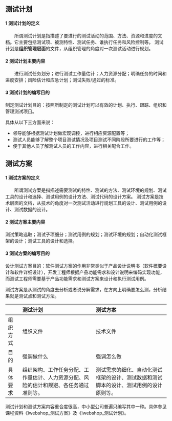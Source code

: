 ## 测试计划

#### 1 测试计划的定义

&emsp;&emsp;所谓测试计划是指描述了要进行的测试活动的范围、方法、资源和进度的文档。它主要包括测试项、被测特性、测试任务、谁执行任务和风险控制等。
    测试计划是**组织管理层面**的文件，从组织管理的角度对一次测试活动进行规划。

#### 2 测试计划主要内容

&emsp;&emsp;进行测试任务划分；进行测试工作量估计；人力资源分配；明确任务的时间和进度安排；风险估计和应急计划；测试失败/通过的标准。 

#### 3 测试计划的编写目的

制定测试计划目的：按照所制定的测试计划可以有效的计划、执行、跟踪、组织和管理测试项目。

具体从以下三方面来说：
- 领导能够根据测试计划做宏观调控，进行相应资源配置等；
- 测试人员能够了解整个项目测试情况及项目测试不同阶段所要进行的工作等；
- 便于其他人员了解测试人员的工作内容，进行相关配合工作。


## 测试方案

#### 1 测试方案的定义

&emsp;&emsp;所谓测试方案是指描述需要测试的特性、测试的方法、测试环境的规划、测试工具的设计和选择、测试用例的设计方法、测试代码的设计方案。
测试方案是技术层面的文档，从技术的角度对一次测试活动进行规划工具的设计、测试用例的设计、测试数据的设计。
#### 2 测试方案主要内容

测试策略选取；测试子项细分；测试用例的规划；测试环境的规划；自动化测试框架的设计；测试工具的设计和选择。

#### 3 测试方案的编写目的

设计测试方案目的：软件测试方案的作用非常类似于产品设计说明书（软件概要设计和软件详细设计），开发工程师根据产品功能需求和设计说明来编码实现功能，而测试工程师需要基于产品功能需求和测试方案来设计和执行测试用例。

测试方案是从测试的角度去分析或者说分解需求，在方向上明确要怎么测，分析结果就是测试点和测试方法。


|          |测试计划|测试方案|
| -------- | :----- | :----  |
|组织方式| 组织文件 | 技术文件 |
|目的|   强调做什么   |   强调怎么做   |
|具体要求|组织架构、工作任务分配、工作量估计、人力资源分配、风险的估计和规避、各任务通过准则等。|测试需求的细化、自动化测试框架的设计、测试数据和测试脚本的设计、测试用例的设计原则等。|

测试计划和测试方案内容重合度很高，中小型公司普遍只编写其中一种。具体参见课程资料《iwebshop_测试方案》及《iwebshop_测试计划》。